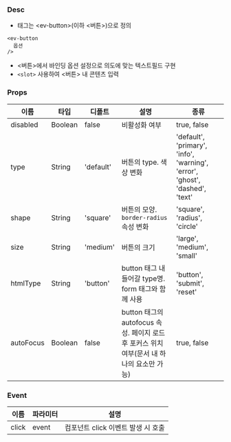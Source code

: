 ### Desc
- 태그는 &lt;ev-button&gt;(이하 <버튼>)으로 정의

```
<ev-button
  옵션
/>
```
- <버튼>에서 바인딩 옵션 설정으로 의도에 맞는 텍스트필드 구현
- `<slot>` 사용하여 <버튼> 내 콘텐츠 입력


### Props

| 이름 | 타입 | 디폴트 | 설명 | 종류 |
| --- | ---- | ----- | ---- | --- |
| disabled | Boolean | false | 비활성화 여부 | true, false |
| type | String | 'default' | 버튼의 type. 색상 변화 | 'default', 'primary', 'info', 'warning', 'error', 'ghost', 'dashed', 'text' |
| shape | String | 'square' | 버튼의 모양. `border-radius` 속성 변화 | 'square', 'radius', 'circle' |
| size | String | 'medium' | 버튼의 크기 | 'large', 'medium', 'small' |
| htmlType | String | 'button' | button 태그 내 들어갈 type명. form 태그와 함께 사용 | 'button', 'submit', 'reset' |
| autoFocus | Boolean | false | button 태그의 autofocus 속성. 페이지 로드 후 포커스 위치 여부(문서 내 하나의 요소만 가능) | true, false |

### Event

| 이름 | 파라미터 | 설명 |
| ---- | ------- | ---- |
| click | event | 컴포넌트 click 이벤트 발생 시 호출 |
